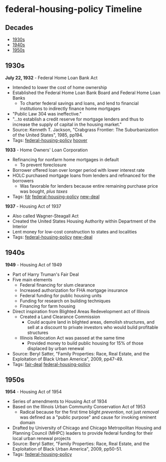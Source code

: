 # federal-housing-policy Timeline
## Decades
- [1930s](#1930s)
- [1940s](#1940s)
- [1950s](#1950s)

## 1930s
**July 22, 1932** - Federal Home Loan Bank Act
- Intended to lower the cost of home ownership
- Established the Federal Home Loan Bank Board and Federal Home Loan Banks
  - To charter federal savings and loans, and lend to financial institutions to indirectly finance home mortgages
- "Public Law 304 was ineffective."
- "...to establish a credit reserve for mortgage lenders and thus to increase the supply of capital in the housing market."
- Source: Kenneth T. Jackson, "Crabgrass Frontier: The Suburbanization of the United States", 1985, pp194.
- Tags: [federal-housing-policy](../tags/federal-housing-policy.md) [hoover](../tags/hoover.md)

**1933** - Home Owners' Loan Corporation
- Refinancing for nonfarm home mortgages in default
  - To prevent foreclosure
- Borrower offered loan over longer period with lower interest rate
- HOLC purchased mortgage loans from lenders and refinanced for the borrowers
  - Was favorable for lenders because entire remaining purchase price was bought, _plus taxes_
- Tags: [fdr](../tags/fdr.md) [federal-housing-policy](../tags/federal-housing-policy.md) [new-deal](../tags/new-deal.md)

**1937** - Housing Act of 1937
- Also called Wagner-Steagall Act
- Created the United States Housing Authority within Department of the Interior
- Lent money for low-cost construction to states and localities
- Tags: [federal-housing-policy](../tags/federal-housing-policy.md) [new-deal](../tags/new-deal.md)

## 1940s
**1949** - Housing Act of 1949
- Part of Harry Truman's Fair Deal
- Five main elements
  - Federal financing for slum clearance
  - Increased authorization for FHA mortgage insurance
  - Federal funding for public housing units
  - Funding for research on building techniques
  - Financing for farm housing
- Direct inspiration from Blighted Areas Redevelopment act of Illinois
  - Created a Land Clearance Commission
    - Could acquire land in blighted areas, demolish structures, and sell at a discount to private investors who would bulid profitable structures
  - Illinois Relocation Act was passed at the same time
    - Provided money to build public housing for 15% of those displaced by urban renewal
- Source: Beryl Satter, "Family Properties: Race, Real Estate, and the Exploitation of Black Urban America", 2009, pp47-49.
- Tags: [fair-deal](../tags/fair-deal.md) [federal-housing-policy](../tags/federal-housing-policy.md)

## 1950s
**1954** - Housing Act of 1954
- Series of amendments to Housing Act of 1934
- Based on the Illinois Urban Community Conservation Act of 1953
  - Radical because for the first time blight _prevention_, not just _removal_ was defined as a "public purpose" and cause for invoking eminent domain
- Drafted by University of Chicago and Chicago Metropolitan Housing and Planning Council (MHPC) leaders to provide federal funding for their local urban renewal projects
- Source: Beryl Satter, "Family Properties: Race, Real Estate, and the Exploitation of Black Urban America", 2009, pp50-51.
- Tags: [federal-housing-policy](../tags/federal-housing-policy.md)


